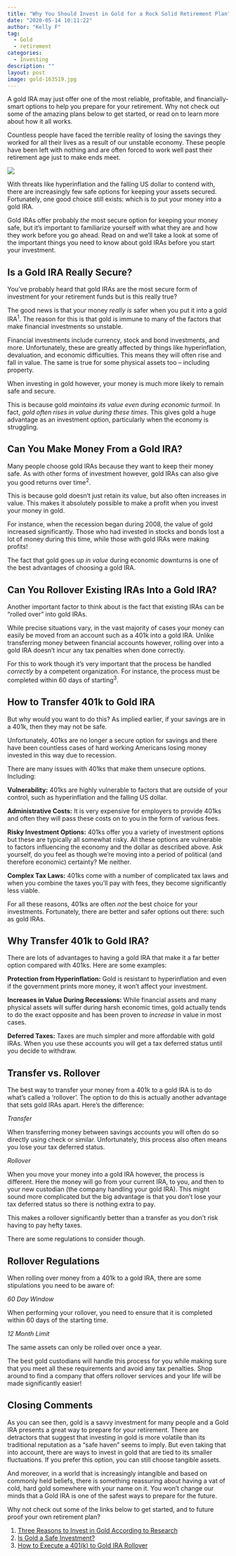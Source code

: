 ```yaml
---
title: "Why You Should Invest in Gold for a Rock Solid Retirement Plan"
date: "2020-05-14 10:11:22"
author: "Kelly F"
tag:
  - Gold
  - retirement
categories:
  - Investing
description: ""
layout: post
image: gold-163519.jpg
---
```


A gold IRA may just offer one of the most reliable, profitable, and financially-smart options to help you prepare for your retirement. Why not check out some of the amazing plans below to get started, or read on to learn more about how it all works.

Countless people have faced the terrible reality of losing the savings they worked for all their lives as a result of our unstable economy. These people have been left with nothing and are often forced to work well past their retirement age just to make ends meet.

![](/posts/gold-163519.jpg)

With threats like hyperinflation and the falling US dollar to contend with, there are increasingly few safe options for keeping your assets secured. Fortunately, one good choice still exists: which is to put your money into a gold IRA.

Gold IRAs offer probably _the_ most secure option for keeping your money safe, but it’s important to familiarize yourself with what they are and how they work before you go ahead. Read on and we’ll take a look at some of the important things you need to know about gold IRAs before you start your investment.

## Is a Gold IRA Really Secure?

You’ve probably heard that gold IRAs are the most secure form of investment for your retirement funds but is this really true?

The good news is that your money _really is_ safer when you put it into a gold IRA<sup>1</sup>. The reason for this is that gold is immune to many of the factors that make financial investments so unstable.

Financial investments include currency, stock and bond investments, and more. Unfortunately, these are greatly affected by things like hyperinflation, devaluation, and economic difficulties. This means they will often rise and fall in value. The same is true for some physical assets too – including property.

When investing in gold however, your money is much more likely to remain safe and secure.

This is because gold _maintains its value even during economic turmoil._ In fact, _gold often rises in value during these times_. This gives gold a huge advantage as an investment option, particularly when the economy is struggling.

## Can You Make Money From a Gold IRA?

Many people choose gold IRAs because they want to keep their money safe. As with other forms of investment however, gold IRAs can also give you good returns over time<sup>2</sup>.

This is because gold doesn’t just retain its value, but also often increases in value. This makes it absolutely possible to make a profit when you invest your money in gold.

For instance, when the recession began during 2008, the value of gold increased significantly. Those who had invested in stocks and bonds lost a lot of money during this time, while those with gold IRAs were making profits!

The fact that gold goes _up in value_ during economic downturns is one of the best advantages of choosing a gold IRA.

## Can You Rollover Existing IRAs Into a Gold IRA?

Another important factor to think about is the fact that existing IRAs can be “rolled over” into gold IRAs.

While precise situations vary, in the vast majority of cases your money can easily be moved from an account such as a 401k into a gold IRA. Unlike transferring money between financial accounts however, rolling over into a gold IRA doesn’t incur any tax penalties when done correctly.

For this to work though it’s very important that the process be handled _correctly_ by a competent organization. For instance, the process must be completed within 60 days of starting<sup>3</sup>.

## How to Transfer 401k to Gold IRA

But why would you want to do this? As implied earlier, if your savings are in a 401k, then they may not be safe.

Unfortunately, 401ks are no longer a secure option for savings and there have been countless cases of hard working Americans losing money invested in this way due to recession.

There are many issues with 401ks that make them unsecure options. Including:

**Vulnerability:** 401ks are highly vulnerable to factors that are outside of your control, such as hyperinflation and the falling US dollar.

**Administrative Costs:** It is very expensive for employers to provide 401ks and often they will pass these costs on to you in the form of various fees.

**Risky Investment Options:** 401ks offer you a variety of investment options but these are typically all somewhat risky. All these options are vulnerable to factors influencing the economy and the dollar as described above. Ask yourself, do you feel as though we’re moving into a period of political (and therefore economic) certainty? Me neither.

**Complex Tax Laws:** 401ks come with a number of complicated tax laws and when you combine the taxes you’ll pay with fees, they become significantly less viable.

For all these reasons, 401ks are often _not_ the best choice for your investments. Fortunately, there are better and safer options out there: such as gold IRAs.

## Why Transfer 401k to Gold IRA?

There are lots of advantages to having a gold IRA that make it a far better option compared with 401ks. Here are some examples:

**Protection from Hyperinflation:** Gold is resistant to hyperinflation and even if the government prints more money, it won’t affect your investment.

**Increases in Value During Recessions:** While financial assets and many physical assets will suffer during harsh economic times, gold actually tends to do the exact opposite and has been proven to _increase_ in value in most cases.

**Deferred Taxes:** Taxes are much simpler and more affordable with gold IRAs. When you use these accounts you will get a tax deferred status until you decide to withdraw.

## Transfer vs. Rollover

The best way to transfer your money from a 401k to a gold IRA is to do what’s called a ‘rollover’. The option to do this is actually another advantage that sets gold IRAs apart. Here’s the difference:

_Transfer_

When transferring money between savings accounts you will often do so directly using check or similar. Unfortunately, this process also often means you lose your tax deferred status.

_Rollover_

When you move your money into a gold IRA however, the process is different. Here the money will go from your current IRA, to you, and then to your new custodian (the company handling your gold IRA). This might sound more complicated but the big advantage is that you don’t lose your tax deferred status so there is nothing extra to pay.

This makes a rollover significantly better than a transfer as you don’t risk having to pay hefty taxes.

There are some regulations to consider though.

## Rollover Regulations

When rolling over money from a 401k to a gold IRA, there are some stipulations you need to be aware of:

_60 Day Window_

When performing your rollover, you need to ensure that it is completed within 60 days of the starting time.

_12 Month Limit_

The same assets can only be rolled over once a year.

The best gold custodians will handle this process for you while making sure that you meet all these requirements and avoid any tax penalties. Shop around to find a company that offers rollover services and your life will be made significantly easier!

## Closing Comments

As you can see then, gold is a savvy investment for many people and a Gold IRA presents a great way to prepare for your retirement. There are detractors that suggest that investing in gold is more volatile than its traditional reputation as a “safe haven” seems to imply. But even taking that into account, there are ways to invest in gold that are tied to its smaller fluctuations. If you prefer this option, you can still choose tangible assets.

And moreover, in a world that is increasingly intangible and based on commonly held beliefs, there is something reassuring about having a vat of cold, hard gold somewhere with your name on it. You won’t change our minds that a Gold IRA is one of the safest ways to prepare for the future.

Why not check out some of the links below to get started, and to future proof your own retirement plan?

1. [Three Reasons to Invest in Gold According to Research](https://www.thebalance.com/why-invest-in-gold-3305651)
2. [Is Gold a Safe Investment?](https://www.fool.com/investing/is-gold-a-safe-investment.aspx)
3. [How to Execute a 401(k) to Gold IRA Rollover](https://smartasset.com/retirement/401k-gold-ira-rollover)
